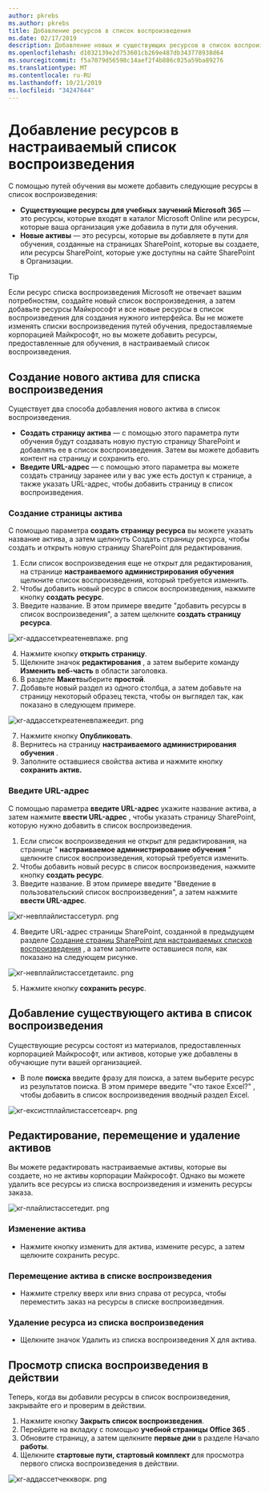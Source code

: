 ```yaml
---
author: pkrebs
ms.author: pkrebs
title: Добавление ресурсов в список воспроизведения
ms.date: 02/17/2019
description: Добавление новых и существующих ресурсов в список воспроизведения путей для обучения
ms.openlocfilehash: d1032139e2d753601cb269e487db343778938d64
ms.sourcegitcommit: f5a7079d56598c14aef2f4b886c025a59ba89276
ms.translationtype: MT
ms.contentlocale: ru-RU
ms.lasthandoff: 10/21/2019
ms.locfileid: "34247644"
---
```

# <a name="add-assets-to-a-custom-playlist"></a>Добавление ресурсов в настраиваемый список воспроизведения

С помощью путей обучения вы можете добавить следующие ресурсы в список воспроизведения:

- **Существующие ресурсы для учебных заучений Microsoft 365** — это ресурсы, которые входят в каталог Microsoft Online или ресурсы, которые ваша организация уже добавила в пути для обучения.
- **Новые активы** — это ресурсы, которые вы добавляете в пути для обучения, созданные на страницах SharePoint, которые вы создаете, или ресурсы SharePoint, которые уже доступны на сайте SharePoint в Организации. 

> [!TIP]
> Если ресурс списка воспроизведения Microsoft не отвечает вашим потребностям, создайте новый список воспроизведения, а затем добавьте ресурсы Майкрософт и все новые ресурсы в список воспроизведения для создания нужного интерфейса. Вы не можете изменять списки воспроизведения путей обучения, предоставляемые корпорацией Майкрософт, но вы можете добавить ресурсы, предоставленные для обучения, в настраиваемый список воспроизведения.   

## <a name="create-a-new-asset-for-a-playlist"></a>Создание нового актива для списка воспроизведения

Существует два способа добавления нового актива в список воспроизведения.

- **Создать страницу актива** — с помощью этого параметра пути обучения будут создавать новую пустую страницу SharePoint и добавлять ее в список воспроизведения. Затем вы можете добавить контент на страницу и сохранить его.  
- **Введите URL-адрес** — с помощью этого параметра вы можете создать страницу заранее или у вас уже есть доступ к странице, а также указать URL-адрес, чтобы добавить страницу в список воспроизведения.

### <a name="create-asset-page"></a>Создание страницы актива 
С помощью параметра **создать страницу ресурса** вы можете указать название актива, а затем щелкнуть Создать страницу ресурса, чтобы создать и открыть новую страницу SharePoint для редактирования. 

1.  Если список воспроизведения еще не открыт для редактирования, на странице **настраиваемого администрирования обучения** щелкните список воспроизведения, который требуется изменить. 
2. Чтобы добавить новый ресурс в список воспроизведения, нажмите кнопку **создать ресурс**. 
3. Введите название. В этом примере введите "добавить ресурсы в список воспроизведения", а затем щелкните **создать страницу ресурса**.

![кг-аддассеткреатеневпаже. png](media/cg-addassetcreatenewpage.png)

4. Нажмите кнопку **открыть страницу**.
5. Щелкните значок **редактирования** , а затем выберите команду **Изменить веб-часть** в области заголовка.
6. В разделе **Макет**выберите **простой**. 
7. Добавьте новый раздел из одного столбца, а затем добавьте на страницу некоторый образец текста, чтобы он выглядел так, как показано в следующем примере. 

![кг-аддассеткреатеневпажеедит. png](media/cg-addassetcreatenewpageedit.png)

7. Нажмите кнопку **Опубликовать**.
8. Вернитесь на страницу **настраиваемого администрирования обучения** . 
9. Заполните оставшиеся свойства актива и нажмите кнопку **сохранить актив.**

### <a name="enter-the-url"></a>Введите URL-адрес
С помощью параметра **введите URL-адрес** укажите название актива, а затем нажмите **ввести URL-адрес** , чтобы указать страницу SharePoint, которую нужно добавить в список воспроизведения. 

1.  Если список воспроизведения не открыт для редактирования, на странице " **настраиваемое администрирование обучения** " щелкните список воспроизведения, который требуется изменить. 
2. Чтобы добавить новый ресурс в список воспроизведения, нажмите кнопку **создать ресурс**. 
3. Введите название. В этом примере введите "Введение в пользовательский список воспроизведения", а затем нажмите **ввести URL-адрес**. 

![кг-невплайлистассетурл. png](media/cg-newplaylistasseturl.png)

4. Введите URL-адрес страницы SharePoint, созданной в предыдущем разделе [Создание страниц SharePoint для настраиваемых списков воспроизведения](custom_createnewpage.md) , а затем заполните оставшиеся поля, как показано на следующем рисунке.

![кг-невплайлистассетдетаилс. png](media/cg-newplaylistassetdetails.png)

5. Нажмите кнопку **сохранить ресурс**. 

## <a name="add-an-existing-asset-to-a-playlist"></a>Добавление существующего актива в список воспроизведения

Существующие ресурсы состоят из материалов, предоставленных корпорацией Майкрософт, или активов, которые уже добавлены в обучающие пути вашей организацией. 

- В поле **поиска** введите фразу для поиска, а затем выберите ресурс из результатов поиска. В этом примере введите "что такое Excel?" , чтобы добавить в список воспроизведения вводный раздел Excel.

![кг-ексистплайлистассетсеарч. png](media/cg-existplaylistassetsearch.png)

## <a name="edit-move-and-delete-assets"></a>Редактирование, перемещение и удаление активов
Вы можете редактировать настраиваемые активы, которые вы создаете, но не активы корпорации Майкрософт. Однако вы можете удалить все ресурсы из списка воспроизведения и изменить ресурсы заказа. 

![кг-плайлистассетедит. png](media/cg-playlistassetedit.png)

### <a name="edit-an-asset"></a>Изменение актива
- Нажмите кнопку изменить для актива, измените ресурс, а затем щелкните сохранить ресурс. 

### <a name="move-an-asset-in-a-playlist"></a>Перемещение актива в списке воспроизведения
- Нажмите стрелку вверх или вниз справа от ресурса, чтобы переместить заказ на ресурсы в списке воспроизведения.

### <a name="remove-an-asset-from-a-playlist"></a>Удаление ресурса из списка воспроизведения
- Щелкните значок Удалить из списка воспроизведения X для актива. 

## <a name="view-the-playlist-in-action"></a>Просмотр списка воспроизведения в действии
Теперь, когда вы добавили ресурсы в список воспроизведения, закрывайте его и проверим в действии. 

1. Нажмите кнопку **Закрыть список воспроизведения**.
2. Перейдите на вкладку с помощью **учебной страницы Office 365** .
3. Обновите страницу, а затем щелкните **первые дни** в разделе Начало **работы**.
4. Щелкните **стартовые пути, стартовый комплект** для просмотра первого списка воспроизведения в действии. 

![кг-аддассетчеккворк. png](media/cg-addassetcheckwork.png)